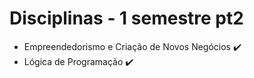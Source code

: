 # Disciplinas - 1 semestre pt2

  * Empreendedorismo e Criação de Novos Negócios ✔️
  * Lógica de Programação ✔️
